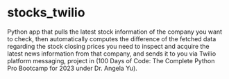 # stocks_twilio
Python app that pulls the latest stock information of the company you want to check, then automatically computes the difference of the fetched data regarding the stock closing prices you need to inspect and acquire the latest news information from that company, and sends it to you via Twilio platform messaging, project in (100 Days of Code: The Complete Python Pro Bootcamp for 2023 under Dr. Angela Yu).
